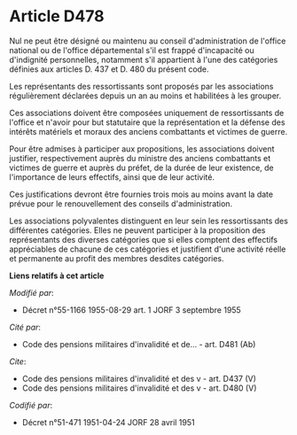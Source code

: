 # Article D478

Nul ne peut être désigné ou maintenu au conseil d'administration de l'office national ou de l'office départemental s'il est
frappé d'incapacité ou d'indignité personnelles, notamment s'il appartient à l'une des catégories définies aux articles D.
437 et D. 480 du présent code.

Les représentants des ressortissants sont proposés par les associations régulièrement déclarées depuis un an au moins et
habilitées à les grouper.

Ces associations doivent être composées uniquement de ressortissants de l'office et n'avoir pour but statutaire que la
représentation et la défense des intérêts matériels et moraux des anciens combattants et victimes de guerre.

Pour être admises à participer aux propositions, les associations doivent justifier, respectivement auprès du ministre des
anciens combattants et victimes de guerre et auprès du préfet, de la durée de leur existence, de l'importance de leurs
effectifs, ainsi que de leur activité.

Ces justifications devront être fournies trois mois au moins avant la date prévue pour le renouvellement des conseils
d'administration.

Les associations polyvalentes distinguent en leur sein les ressortissants des différentes catégories. Elles ne peuvent
participer à la proposition des représentants des diverses catégories que si elles comptent des effectifs appréciables de
chacune de ces catégories et justifient d'une activité réelle et permanente au profit des membres desdites catégories.

**Liens relatifs à cet article**

_Modifié par_:

  - Décret n°55-1166 1955-08-29 art. 1 JORF 3 septembre 1955

_Cité par_:

  - Code des pensions militaires d'invalidité et de... - art. D481 (Ab)

_Cite_:

  - Code des pensions militaires d'invalidité et des v - art. D437 (V)
  - Code des pensions militaires d'invalidité et des v - art. D480 (V)

_Codifié par_:

  - Décret n°51-471 1951-04-24 JORF 28 avril 1951
